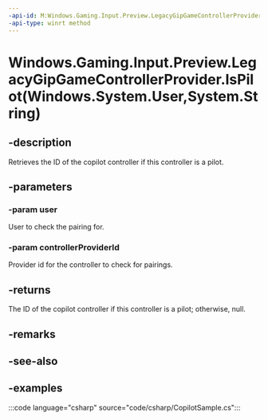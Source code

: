 ```yaml
---
-api-id: M:Windows.Gaming.Input.Preview.LegacyGipGameControllerProvider.IsPilot(Windows.System.User,System.String)
-api-type: winrt method
---
```


# Windows.Gaming.Input.Preview.LegacyGipGameControllerProvider.IsPilot(Windows.System.User,System.String)

<!--
public static string IsPilot (Windows.System.User user, string controllerProviderId);
-->

## -description

Retrieves the ID of the copilot controller if this controller is a pilot.

## -parameters

### -param user

User to check the pairing for.

### -param controllerProviderId

Provider id for the controller to check for pairings.

## -returns

The ID of the copilot controller if this controller is a pilot; otherwise, null.

## -remarks

## -see-also

## -examples

:::code language="csharp" source="code/csharp/CopilotSample.cs":::
